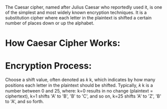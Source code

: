 The Caesar cipher, named after Julius Caesar who reportedly used it, is one of the simplest and most widely known encryption techniques. It is a substitution cipher where each letter in the plaintext is shifted a certain number of places down or up the alphabet.

# How Caesar Cipher Works:
# Encryption Process:
Choose a shift value, often denoted as 𝑘
k, which indicates by how many positions each letter in the plaintext should be shifted.
Typically, 𝑘
k is a number between 0 and 25,
where:
k=0 results in no change (plaintext = ciphertext),
k=1 shifts 'A' to 'B', 'B' to 'C', and so on,
k=25 shifts 'A' to 'Z', 'B' to 'A', and so forth.


